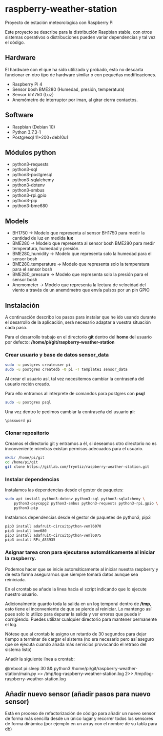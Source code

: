 # raspberry-weather-station

Proyecto de estación meteorológica con Raspberry Pi

Este proyecto se describe para la distribución Raspbian stable, con otros
sistemas operativos o distribuciones pueden variar dependencias y tal vez
el código.

## Hardware

El hardware con el que ha sido utilizado y probado, esto no descarta funcionar
en otro tipo de hardware similar o con pequeñas modificaciones.

- Raspberry PI 4
- Sensor bosh BME280 (Humedad, presión, temperatura)
- Sensor bh1750 (Luz)
- Anemómetro de interruptor por iman, al girar cierra contactos.

## Software

- Raspbian (Debian 10)
- Python 3.7.3-1
- Postgresql 11+200+deb10u1

## Módulos python

- python3-requests
- python3-sql
- python3-postgresql
- python3-sqlalchemy
- python3-dotenv
- python3-smbus
- python3-rpi.gpio
- python3-pip
- python3-bme680

## Models

- BH1750 → Modelo que representa al sensor BH1750 para medir la cantidad de
  luz en medida **lux**
- BME280 → Modelo que representa al sensor bosh BME280 para medir
  temperatura, humedad y presión.
- BME280_humidity → Modelo que representa solo la humedad para el sensor bosh
- BME280_temperature → Modelo que representa solo la temperatura para el sensor
  bosh
- BME280_pressure → Modelo que representa solo la presión para el sensor bosh
- Anemometer → Modelo que representa la lectura de velocidad del viento a
  través de un anemómetro que envía pulsos por un pin GPIO

## Instalación

A continuación describo los pasos para instalar que he ido usando durante el
desarrollo de la aplicación, será necesario adaptar a vuestra situación cada
paso.

Para el desarrollo trabajo en el directorio **git** dentro del **home** del
usuario por defecto: **/home/pi/git/raspberry-weather-station**

### Crear usuario y base de datos sensor_data

```bash
sudo -u postgres createuser pi
sudo -u postgres createdb -O pi -T template1 sensor_data
```

Al crear el usuario así, tal vez necesitemos cambiar la contraseña del
usuario recién creado.

Para ello entramos al intérprete de comandos para postgres con **psql**

```bash
sudo -u postgres psql
```

Una vez dentro le pedimos cambiar la contraseña del usuario **pi**:

```postgresql
\password pi
```

### Clonar repositorio

Creamos el directorio git y entramos a él, si deseamos otro directorio no
es inconveniente mientras existan permisos adecuados para el usuario.

```bash
mkdir /home/pi/git
cd /home/pi/git
git clone https://gitlab.com/fryntiz/raspberry-weather-station.git
```

### Instalar dependencias

Instalamos las dependencias desde el gestor de paquetes:

```bash
sudo apt install python3-dotenv python3-sql python3-sqlalchemy \
    python3-psycopg2 python3-smbus python3-requests python3-rpi.gpio \
    python3-pip
```

Instalamos dependencias desde el gestor de paquetes de python3, pip3

```bash
pip3 install adafruit-circuitpython-veml6070
pip3 install bme680
pip3 install adafruit-circuitpython-veml6075
pip3 install RPi_AS3935
```

### Asignar tarea cron para ejecutarse automáticamente al iniciar la raspberry.

Podemos hacer que se inicie automáticamente al iniciar nuestra raspberry y
de esta forma asegurarnos que siempre tomará datos aunque sea reiniciada.

En el crontab se añade la línea hacia el script indicando que lo ejecute nuestro
usuario.

Adicionalmente guardo toda la salida en un log temporal dentro de **/tmp**,
esto tiene el inconveniente de que se pierde al reiniciar. Lo mantengo así
pues solo lo utilizo para depurar la salida y ver errores que pueda ir
corrigiendo. Puedes utilizar cualquier directorio para mantener permanente el
log.

Nótese que al crontab le asigno un retardo de 30 segundos para dejar tiempo a
terminar de cargar el sistema (no era necesario pero así aseguro que se
ejecuta cuando añada más servicios provocando el retraso del sistema listo)

Añadir la siguiente línea a crontab:

@reboot pi sleep 30 && python3 /home/pi/git/raspberry-weather-station/main.py >> /tmp/log-raspberry-weather-station.log 2>> /tmp/log-raspberry-weather-station.log

## Añadir nuevo sensor (añadir pasos para nuevo sensor)

Está en proceso de refactorización de código para añadir un nuevo sensor de
forma más sencilla desde un único lugar y recorrer todos los sensores de forma
dinámica (por ejemplo en un array con el nombre de su tabla para db)
